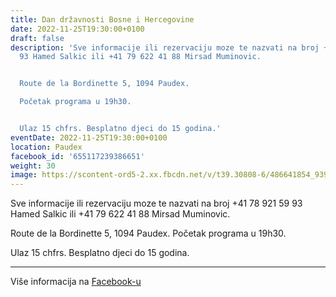 ```yaml
---
title: Dan državnosti Bosne i Hercegovine
date: 2022-11-25T19:30:00+0100
draft: false
description: 'Sve informacije ili rezervaciju moze te nazvati na broj +41 78 921 59
  93 Hamed Salkic ili +41 79 622 41 88 Mirsad Muminovic.


  Route de la Bordinette 5, 1094 Paudex.

  Početak programa u 19h30.


  Ulaz 15 chfrs. Besplatno djeci do 15 godina.'
eventDate: 2022-11-25T19:30:00+0100
location: Paudex
facebook_id: '655117239386651'
weight: 30
image: https://scontent-ord5-2.xx.fbcdn.net/v/t39.30808-6/486641854_9399207156841686_1516080123773765506_n.jpg?_nc_cat=103&ccb=1-7&_nc_sid=9e60e4&_nc_ohc=dgEJsWIEbE8Q7kNvwG8_Ujp&_nc_oc=AdkN7zrIc2XzlSXzd1s_StssZkNHSFFT4m_Wchl8gQhZlyakj9ayeQ0PWAYTXsrf57U&_nc_zt=23&_nc_ht=scontent-ord5-2.xx&edm=ABTKTjYEAAAA&_nc_gid=qJ1Yc4iyNqIwNgPvIICpdQ&oh=00_AfaaijdQq612gNmjp2XpEDSTwSF5N9Y9cv0Y0XH3i3zDrQ&oe=68D944BD
---
```


Sve informacije ili rezervaciju moze te nazvati na broj +41 78 921 59 93 Hamed Salkic ili +41 79 622 41 88 Mirsad Muminovic.

Route de la Bordinette 5, 1094 Paudex.
Početak programa u 19h30.

Ulaz 15 chfrs. Besplatno djeci do 15 godina.

---

Više informacija na [Facebook-u](https://facebook.com/events/655117239386651)